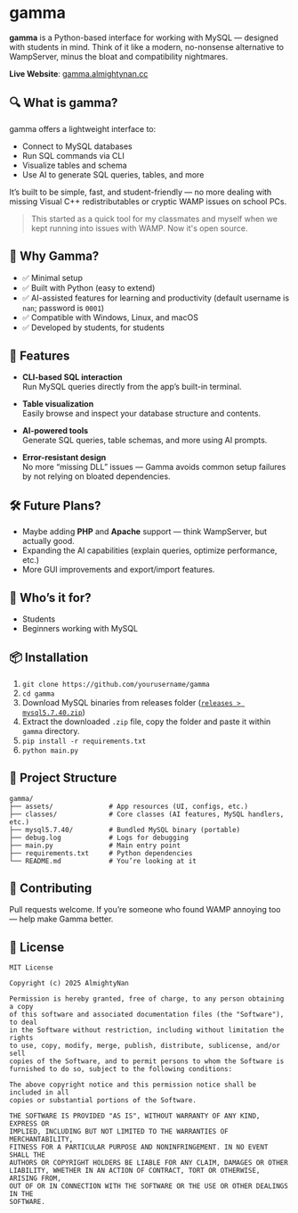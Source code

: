 # gamma

**gamma** is a Python-based interface for working with MySQL — designed with students in mind. Think of it like a modern, no-nonsense alternative to WampServer, minus the bloat and compatibility nightmares.

**Live Website**: [gamma.almightynan.cc](https://gamma.almightynan.cc)


## 🔍 What is gamma?

gamma offers a lightweight interface to:

- Connect to MySQL databases
- Run SQL commands via CLI
- Visualize tables and schema
- Use AI to generate SQL queries, tables, and more

It’s built to be simple, fast, and student-friendly — no more dealing with missing Visual C++ redistributables or cryptic WAMP issues on school PCs.

> This started as a quick tool for my classmates and myself when we kept running into issues with WAMP. Now it's open source.

## 🎯 Why Gamma?

- ✅ Minimal setup
- ✅ Built with Python (easy to extend)
- ✅ AI-assisted features for learning and productivity (default username is `nan`; password is `0001`)
- ✅ Compatible with Windows, Linux, and macOS
- ✅ Developed by students, for students

## 🚀 Features

- **CLI-based SQL interaction**  
  Run MySQL queries directly from the app’s built-in terminal.

- **Table visualization**  
  Easily browse and inspect your database structure and contents.

- **AI-powered tools**  
  Generate SQL queries, table schemas, and more using AI prompts.

- **Error-resistant design**  
  No more “missing DLL” issues — Gamma avoids common setup failures by not relying on bloated dependencies.

## 🛠️ Future Plans?

- Maybe adding **PHP** and **Apache** support — think WampServer, but actually good.
- Expanding the AI capabilities (explain queries, optimize performance, etc.)
- More GUI improvements and export/import features.

## 👥 Who’s it for?

- Students
- Beginners working with MySQL

## 📦 Installation

1. ```git clone https://github.com/yourusername/gamma```
2. ```cd gamma```
3. Download MySQL binaries from releases folder ([`releases > mysql5.7.40.zip`](https://github.com/AlmightyNan/gamma/releases/tag/production))
4. Extract the downloaded `.zip` file, copy the folder and paste it within `gamma` directory.
5. ```pip install -r requirements.txt```
6. ```python main.py```
   
## 📂 Project Structure

```
gamma/
├── assets/              # App resources (UI, configs, etc.)
├── classes/             # Core classes (AI features, MySQL handlers, etc.)
├── mysql5.7.40/         # Bundled MySQL binary (portable)
├── debug.log            # Logs for debugging
├── main.py              # Main entry point
├── requirements.txt     # Python dependencies
└── README.md            # You’re looking at it
```

## 🤝 Contributing

Pull requests welcome. If you’re someone who found WAMP annoying too — help make Gamma better.

## 🪪 License

```
MIT License

Copyright (c) 2025 AlmightyNan

Permission is hereby granted, free of charge, to any person obtaining a copy
of this software and associated documentation files (the "Software"), to deal
in the Software without restriction, including without limitation the rights
to use, copy, modify, merge, publish, distribute, sublicense, and/or sell
copies of the Software, and to permit persons to whom the Software is
furnished to do so, subject to the following conditions:

The above copyright notice and this permission notice shall be included in all
copies or substantial portions of the Software.

THE SOFTWARE IS PROVIDED "AS IS", WITHOUT WARRANTY OF ANY KIND, EXPRESS OR
IMPLIED, INCLUDING BUT NOT LIMITED TO THE WARRANTIES OF MERCHANTABILITY,
FITNESS FOR A PARTICULAR PURPOSE AND NONINFRINGEMENT. IN NO EVENT SHALL THE
AUTHORS OR COPYRIGHT HOLDERS BE LIABLE FOR ANY CLAIM, DAMAGES OR OTHER
LIABILITY, WHETHER IN AN ACTION OF CONTRACT, TORT OR OTHERWISE, ARISING FROM,
OUT OF OR IN CONNECTION WITH THE SOFTWARE OR THE USE OR OTHER DEALINGS IN THE
SOFTWARE.
```
